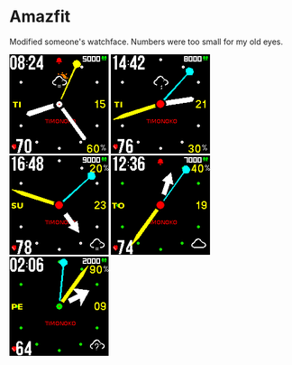 # Amazfit
Modified someone's watchface. Numbers were too small for my old eyes.

<img src=noko_packed_animated_4.png>  <img src=noko_packed_animated_7.png>
<img src=noko_packed_animated_8.png>  <img src=noko_packed_animated_6.png>
<img src=noko_packed_animated_1.png>
